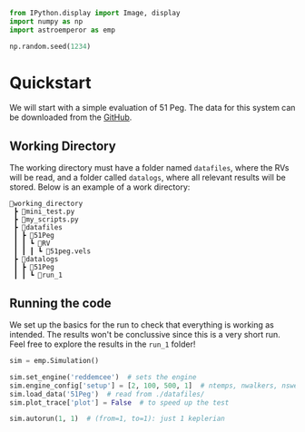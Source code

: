 ```python
from IPython.display import Image, display
import numpy as np
import astroemperor as emp

np.random.seed(1234)
```

# Quickstart

We will start with a simple evaluation of 51 Peg. The data for this system can be downloaded from the [GitHub](https://github.com/ReddTea/astroemperor/tree/main/tests/datafiles/51Peg/RV).


## Working Directory
The working directory must have a folder named `datafiles`, where the RVs will be read, and a folder called `datalogs`, where all relevant results will be stored.
Below is an example of a work directory:
```
📂working_directory
 ┣ 📜mini_test.py
 ┣ 📜my_scripts.py
 ┣ 📂datafiles
 ┃ ┣ 📂51Peg
 ┃ ┃ ┗ 📂RV
 ┃ ┃ ┃ ┗ 📜51peg.vels
 ┣ 📂datalogs
 ┃ ┣ 📂51Peg
 ┃ ┃ ┗ 📂run_1
```

## Running the code
We set up the basics for the run to check that everything is working as intended. The results won't be conclussive since this is a very short run. Feel free to explore the results in the `run_1` folder!

```python
sim = emp.Simulation()

sim.set_engine('reddemcee')  # sets the engine
sim.engine_config['setup'] = [2, 100, 500, 1]  # ntemps, nwalkers, nsweeps, nsteps
sim.load_data('51Peg')  # read from ./datafiles/
sim.plot_trace['plot'] = False  # to speed up the test

sim.autorun(1, 1)  # (from=1, to=1): just 1 keplerian
```